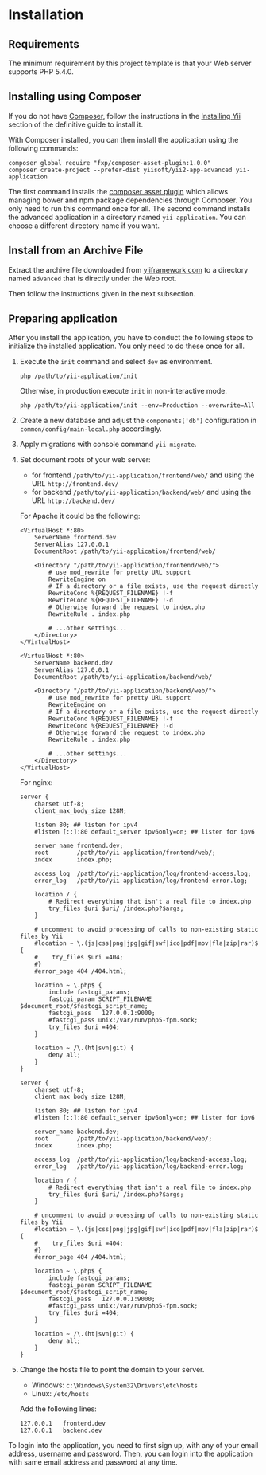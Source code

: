 Installation
============

## Requirements

The minimum requirement by this project template is that your Web server supports PHP 5.4.0.

## Installing using Composer

If you do not have [Composer](http://getcomposer.org/), follow the instructions in the
[Installing Yii](https://github.com/yiisoft/yii2/blob/master/docs/guide/start-installation.md#installing-via-composer) section of the definitive guide to install it.

With Composer installed, you can then install the application using the following commands:

    composer global require "fxp/composer-asset-plugin:1.0.0"
    composer create-project --prefer-dist yiisoft/yii2-app-advanced yii-application

The first command installs the [composer asset plugin](https://github.com/francoispluchino/composer-asset-plugin/)
which allows managing bower and npm package dependencies through Composer. You only need to run this command
once for all. The second command installs the advanced application in a directory named `yii-application`.
You can choose a different directory name if you want.

## Install from an Archive File

Extract the archive file downloaded from [yiiframework.com](http://www.yiiframework.com/download/) to
a directory named `advanced` that is directly under the Web root.

Then follow the instructions given in the next subsection.


## Preparing application

After you install the application, you have to conduct the following steps to initialize
the installed application. You only need to do these once for all.

1. Execute the `init` command and select `dev` as environment.

   ```
   php /path/to/yii-application/init
   ```

   Otherwise, in production execute `init` in non-interactive mode.

   ```
   php /path/to/yii-application/init --env=Production --overwrite=All
   ```

2. Create a new database and adjust the `components['db']` configuration in `common/config/main-local.php` accordingly.

3. Apply migrations with console command `yii migrate`.

4. Set document roots of your web server:

   - for frontend `/path/to/yii-application/frontend/web/` and using the URL `http://frontend.dev/`
   - for backend `/path/to/yii-application/backend/web/` and using the URL `http://backend.dev/`

   For Apache it could be the following:

       <VirtualHost *:80>
           ServerName frontend.dev
           ServerAlias 127.0.0.1
           DocumentRoot /path/to/yii-application/frontend/web/
           
           <Directory "/path/to/yii-application/frontend/web/">
               # use mod_rewrite for pretty URL support
               RewriteEngine on
               # If a directory or a file exists, use the request directly
               RewriteCond %{REQUEST_FILENAME} !-f
               RewriteCond %{REQUEST_FILENAME} !-d
               # Otherwise forward the request to index.php
               RewriteRule . index.php
           
               # ...other settings...
           </Directory>
       </VirtualHost>
       
       <VirtualHost *:80>
           ServerName backend.dev
           ServerAlias 127.0.0.1
           DocumentRoot /path/to/yii-application/backend/web/
           
           <Directory "/path/to/yii-application/backend/web/">
               # use mod_rewrite for pretty URL support
               RewriteEngine on
               # If a directory or a file exists, use the request directly
               RewriteCond %{REQUEST_FILENAME} !-f
               RewriteCond %{REQUEST_FILENAME} !-d
               # Otherwise forward the request to index.php
               RewriteRule . index.php
           
               # ...other settings...
           </Directory>
       </VirtualHost>

   For nginx:

       server {
           charset utf-8;
           client_max_body_size 128M;
       
           listen 80; ## listen for ipv4
           #listen [::]:80 default_server ipv6only=on; ## listen for ipv6
       
           server_name frontend.dev;
           root        /path/to/yii-application/frontend/web/;
           index       index.php;
       
           access_log  /path/to/yii-application/log/frontend-access.log;
           error_log   /path/to/yii-application/log/frontend-error.log;
       
           location / {
               # Redirect everything that isn't a real file to index.php
               try_files $uri $uri/ /index.php?$args;
           }
       
           # uncomment to avoid processing of calls to non-existing static files by Yii
           #location ~ \.(js|css|png|jpg|gif|swf|ico|pdf|mov|fla|zip|rar)$ {
           #    try_files $uri =404;
           #}
           #error_page 404 /404.html;
       
           location ~ \.php$ {
               include fastcgi_params;
               fastcgi_param SCRIPT_FILENAME $document_root/$fastcgi_script_name;
               fastcgi_pass   127.0.0.1:9000;
               #fastcgi_pass unix:/var/run/php5-fpm.sock;
               try_files $uri =404;
           }
       
           location ~ /\.(ht|svn|git) {
               deny all;
           }
       }
        
       server {
           charset utf-8;
           client_max_body_size 128M;
       
           listen 80; ## listen for ipv4
           #listen [::]:80 default_server ipv6only=on; ## listen for ipv6
       
           server_name backend.dev;
           root        /path/to/yii-application/backend/web/;
           index       index.php;
       
           access_log  /path/to/yii-application/log/backend-access.log;
           error_log   /path/to/yii-application/log/backend-error.log;
       
           location / {
               # Redirect everything that isn't a real file to index.php
               try_files $uri $uri/ /index.php?$args;
           }
       
           # uncomment to avoid processing of calls to non-existing static files by Yii
           #location ~ \.(js|css|png|jpg|gif|swf|ico|pdf|mov|fla|zip|rar)$ {
           #    try_files $uri =404;
           #}
           #error_page 404 /404.html;
       
           location ~ \.php$ {
               include fastcgi_params;
               fastcgi_param SCRIPT_FILENAME $document_root/$fastcgi_script_name;
               fastcgi_pass   127.0.0.1:9000;
               #fastcgi_pass unix:/var/run/php5-fpm.sock;
               try_files $uri =404;
           }
       
           location ~ /\.(ht|svn|git) {
               deny all;
           }
       }

5. Change the hosts file to point the domain to your server.

   - Windows: `c:\Windows\System32\Drivers\etc\hosts`
   - Linux: `/etc/hosts`

   Add the following lines:

   ```
   127.0.0.1   frontend.dev
   127.0.0.1   backend.dev
   ```

To login into the application, you need to first sign up, with any of your email address, username and password.
Then, you can login into the application with same email address and password at any time.
